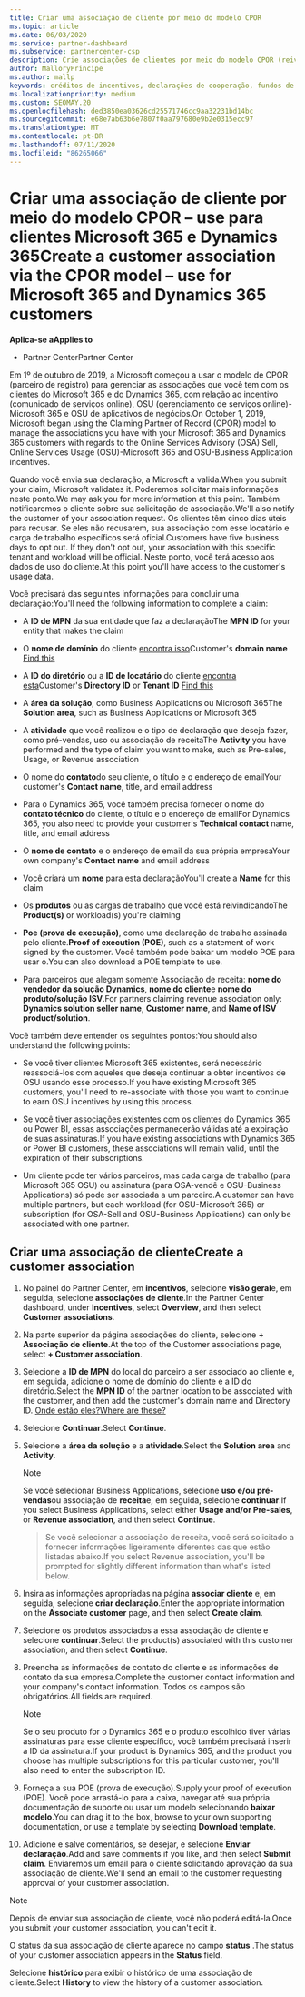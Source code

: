 ```yaml
---
title: Criar uma associação de cliente por meio do modelo CPOR
ms.topic: article
ms.date: 06/03/2020
ms.service: partner-dashboard
ms.subservice: partnercenter-csp
description: Crie associações de clientes por meio do modelo CPOR (reivindicação de parceiro de registro). Ajuda a gerenciar vendas, uso & incentivos para clientes Microsoft 365 e Dynamics 365.
author: MalloryPrincipe
ms.author: mallp
keywords: créditos de incentivos, declarações de cooperação, fundos de cooperação, OSU, OSA, ISV, associação de receita
ms.localizationpriority: medium
ms.custom: SEOMAY.20
ms.openlocfilehash: ded3850ea03626cd25571746cc9aa32231bd14bc
ms.sourcegitcommit: e68e7ab63b6e7807f0aa797680e9b2e0315ecc97
ms.translationtype: MT
ms.contentlocale: pt-BR
ms.lasthandoff: 07/11/2020
ms.locfileid: "86265066"
---
```

# <a name="create-a-customer-association-via-the-cpor-model--use-for-microsoft-365-and-dynamics-365-customers"></a><span data-ttu-id="f1454-105">Criar uma associação de cliente por meio do modelo CPOR – use para clientes Microsoft 365 e Dynamics 365</span><span class="sxs-lookup"><span data-stu-id="f1454-105">Create a customer association via the CPOR model – use for Microsoft 365 and Dynamics 365 customers</span></span>

<span data-ttu-id="f1454-106">**Aplica-se a**</span><span class="sxs-lookup"><span data-stu-id="f1454-106">**Applies to**</span></span>

- <span data-ttu-id="f1454-107">Partner Center</span><span class="sxs-lookup"><span data-stu-id="f1454-107">Partner Center</span></span>

<span data-ttu-id="f1454-108">Em 1º de outubro de 2019, a Microsoft começou a usar o modelo de CPOR (parceiro de registro) para gerenciar as associações que você tem com os clientes do Microsoft 365 e do Dynamics 365, com relação ao incentivo (comunicado de serviços online), OSU (gerenciamento de serviços online)-Microsoft 365 e OSU de aplicativos de negócios.</span><span class="sxs-lookup"><span data-stu-id="f1454-108">On October 1, 2019, Microsoft began using the Claiming Partner of Record (CPOR) model to manage the associations you have with your Microsoft 365 and Dynamics 365 customers with regards to the Online Services Advisory (OSA) Sell, Online Services Usage (OSU)-Microsoft 365 and OSU-Business Application incentives.</span></span>

<span data-ttu-id="f1454-109">Quando você envia sua declaração, a Microsoft a valida.</span><span class="sxs-lookup"><span data-stu-id="f1454-109">When you submit your claim, Microsoft validates it.</span></span> <span data-ttu-id="f1454-110">Poderemos solicitar mais informações neste ponto.</span><span class="sxs-lookup"><span data-stu-id="f1454-110">We may ask you for more information at this point.</span></span> <span data-ttu-id="f1454-111">Também notificaremos o cliente sobre sua solicitação de associação.</span><span class="sxs-lookup"><span data-stu-id="f1454-111">We'll also notify the customer of your association request.</span></span> <span data-ttu-id="f1454-112">Os clientes têm cinco dias úteis para recusar. Se eles não recusarem, sua associação com esse locatário e carga de trabalho específicos será oficial.</span><span class="sxs-lookup"><span data-stu-id="f1454-112">Customers have five business days to opt out. If they don't opt out, your association with this specific tenant and workload will be official.</span></span> <span data-ttu-id="f1454-113">Neste ponto, você terá acesso aos dados de uso do cliente.</span><span class="sxs-lookup"><span data-stu-id="f1454-113">At this point you'll have access to the customer's usage data.</span></span> 

<span data-ttu-id="f1454-114">Você precisará das seguintes informações para concluir uma declaração:</span><span class="sxs-lookup"><span data-stu-id="f1454-114">You'll need the following information to complete a claim:</span></span>

- <span data-ttu-id="f1454-115">A **ID de MPN** da sua entidade que faz a declaração</span><span class="sxs-lookup"><span data-stu-id="f1454-115">The **MPN ID** for your entity that makes the claim</span></span>

- <span data-ttu-id="f1454-116">O **nome de domínio** do cliente [encontra isso](https://docs.microsoft.com/partner-center/find-customer-domain-name)</span><span class="sxs-lookup"><span data-stu-id="f1454-116">Customer's **domain name** [Find this](https://docs.microsoft.com/partner-center/find-customer-domain-name)</span></span>

- <span data-ttu-id="f1454-117">A **ID do diretório** ou a **ID de locatário** do cliente [encontra esta](https://docs.microsoft.com/partner-center/find-customer-domain-name)</span><span class="sxs-lookup"><span data-stu-id="f1454-117">Customer's **Directory ID** or **Tenant ID** [Find this](https://docs.microsoft.com/partner-center/find-customer-domain-name)</span></span>

- <span data-ttu-id="f1454-118">A **área da solução**, como Business Applications ou Microsoft 365</span><span class="sxs-lookup"><span data-stu-id="f1454-118">The **Solution area**, such as Business Applications or Microsoft 365</span></span>

- <span data-ttu-id="f1454-119">A **atividade** que você realizou e o tipo de declaração que deseja fazer, como pré-vendas, uso ou associação de receita</span><span class="sxs-lookup"><span data-stu-id="f1454-119">The **Activity** you have performed and the type of claim you want to make, such as Pre-sales, Usage, or Revenue association</span></span>

- <span data-ttu-id="f1454-120">O nome do **contato**do seu cliente, o título e o endereço de email</span><span class="sxs-lookup"><span data-stu-id="f1454-120">Your customer's **Contact name**, title, and email address</span></span>

- <span data-ttu-id="f1454-121">Para o Dynamics 365, você também precisa fornecer o nome do **contato técnico** do cliente, o título e o endereço de email</span><span class="sxs-lookup"><span data-stu-id="f1454-121">For Dynamics 365, you also need to provide your customer's **Technical contact** name, title, and email address</span></span>

- <span data-ttu-id="f1454-122">O **nome de contato** e o endereço de email da sua própria empresa</span><span class="sxs-lookup"><span data-stu-id="f1454-122">Your own company's **Contact name** and email address</span></span>

- <span data-ttu-id="f1454-123">Você criará um **nome** para esta declaração</span><span class="sxs-lookup"><span data-stu-id="f1454-123">You'll create a **Name** for this claim</span></span>

- <span data-ttu-id="f1454-124">Os **produtos** ou as cargas de trabalho que você está reivindicando</span><span class="sxs-lookup"><span data-stu-id="f1454-124">The **Product(s)** or workload(s) you're claiming</span></span>

- <span data-ttu-id="f1454-125">**Poe (prova de execução)**, como uma declaração de trabalho assinada pelo cliente.</span><span class="sxs-lookup"><span data-stu-id="f1454-125">**Proof of execution (POE)**, such as a statement of work signed by the customer.</span></span> <span data-ttu-id="f1454-126">Você também pode baixar um modelo POE para usar o.</span><span class="sxs-lookup"><span data-stu-id="f1454-126">You can also download a POE template to use.</span></span>

- <span data-ttu-id="f1454-127">Para parceiros que alegam somente Associação de receita: **nome do vendedor da solução Dynamics**, **nome do cliente**e **nome do produto/solução ISV**.</span><span class="sxs-lookup"><span data-stu-id="f1454-127">For partners claiming revenue association only: **Dynamics solution seller name**, **Customer name**, and **Name of ISV product/solution**.</span></span> 

<span data-ttu-id="f1454-128">Você também deve entender os seguintes pontos:</span><span class="sxs-lookup"><span data-stu-id="f1454-128">You should also understand the following points:</span></span>

- <span data-ttu-id="f1454-129">Se você tiver clientes Microsoft 365 existentes, será necessário reassociá-los com aqueles que deseja continuar a obter incentivos de OSU usando esse processo.</span><span class="sxs-lookup"><span data-stu-id="f1454-129">If you have existing Microsoft 365 customers, you'll need to re-associate with those you want to continue to earn OSU incentives by using this process.</span></span>

- <span data-ttu-id="f1454-130">Se você tiver associações existentes com os clientes do Dynamics 365 ou Power BI, essas associações permanecerão válidas até a expiração de suas assinaturas.</span><span class="sxs-lookup"><span data-stu-id="f1454-130">If you have existing associations with Dynamics 365 or Power BI customers, these associations will remain valid, until the expiration of their subscriptions.</span></span>

- <span data-ttu-id="f1454-131">Um cliente pode ter vários parceiros, mas cada carga de trabalho (para Microsoft 365 OSU) ou assinatura (para OSA-vendê e OSU-Business Applications) só pode ser associada a um parceiro.</span><span class="sxs-lookup"><span data-stu-id="f1454-131">A customer can have multiple partners, but each workload (for OSU-Microsoft 365) or subscription (for OSA-Sell and OSU-Business Applications) can only be associated with one partner.</span></span>

## <a name="create-a-customer-association"></a><span data-ttu-id="f1454-132">Criar uma associação de cliente</span><span class="sxs-lookup"><span data-stu-id="f1454-132">Create a customer association</span></span>

1. <span data-ttu-id="f1454-133">No painel do Partner Center, em **incentivos**, selecione **visão geral**e, em seguida, selecione **associações de cliente**.</span><span class="sxs-lookup"><span data-stu-id="f1454-133">In the Partner Center dashboard, under **Incentives**, select **Overview**, and then select **Customer associations**.</span></span> 

2. <span data-ttu-id="f1454-134">Na parte superior da página associações do cliente, selecione **+ Associação de cliente**.</span><span class="sxs-lookup"><span data-stu-id="f1454-134">At the top of the Customer associations page, select **+ Customer association**.</span></span>

3. <span data-ttu-id="f1454-135">Selecione a **ID de MPN** do local do parceiro a ser associado ao cliente e, em seguida, adicione o nome de domínio do cliente e a ID do diretório.</span><span class="sxs-lookup"><span data-stu-id="f1454-135">Select the **MPN ID** of the partner location to be associated with the customer, and then add the customer's domain name and Directory ID.</span></span> [<span data-ttu-id="f1454-136">Onde estão eles?</span><span class="sxs-lookup"><span data-stu-id="f1454-136">Where are these?</span></span>](https://docs.microsoft.com/partner-center/find-customer-domain-name)

4. <span data-ttu-id="f1454-137">Selecione **Continuar**.</span><span class="sxs-lookup"><span data-stu-id="f1454-137">Select **Continue**.</span></span>

5. <span data-ttu-id="f1454-138">Selecione a **área da solução** e a **atividade**.</span><span class="sxs-lookup"><span data-stu-id="f1454-138">Select the **Solution area** and **Activity**.</span></span> 

   >[!Note]
   >
   ><span data-ttu-id="f1454-139">Se você selecionar Business Applications, selecione **uso e/ou pré-vendas**ou associação de **receita**e, em seguida, selecione **continuar**.</span><span class="sxs-lookup"><span data-stu-id="f1454-139">If you select Business Applications, select either **Usage and/or Pre-sales**, or **Revenue association**, and then select **Continue**.</span></span> 

   ><span data-ttu-id="f1454-140">Se você selecionar a associação de receita, você será solicitado a fornecer informações ligeiramente diferentes das que estão listadas abaixo.</span><span class="sxs-lookup"><span data-stu-id="f1454-140">If you select Revenue association, you'll be prompted for slightly different information than what's listed below.</span></span>

6. <span data-ttu-id="f1454-141">Insira as informações apropriadas na página **associar cliente** e, em seguida, selecione **criar declaração**.</span><span class="sxs-lookup"><span data-stu-id="f1454-141">Enter the appropriate information on the **Associate customer** page, and then select **Create claim**.</span></span>

7. <span data-ttu-id="f1454-142">Selecione os produtos associados a essa associação de cliente e selecione **continuar**.</span><span class="sxs-lookup"><span data-stu-id="f1454-142">Select the product(s) associated with this customer association, and then select **Continue**.</span></span>

8. <span data-ttu-id="f1454-143">Preencha as informações de contato do cliente e as informações de contato da sua empresa.</span><span class="sxs-lookup"><span data-stu-id="f1454-143">Complete the customer contact information and your company's contact information.</span></span> <span data-ttu-id="f1454-144">Todos os campos são obrigatórios.</span><span class="sxs-lookup"><span data-stu-id="f1454-144">All fields are required.</span></span> 

   >[!NOTE]
   ><span data-ttu-id="f1454-145">Se o seu produto for o Dynamics 365 e o produto escolhido tiver várias assinaturas para esse cliente específico, você também precisará inserir a ID da assinatura.</span><span class="sxs-lookup"><span data-stu-id="f1454-145">If your product is Dynamics 365, and the product you choose has multiple subscriptions for this particular customer, you'll also need to enter the subscription ID.</span></span>

9. <span data-ttu-id="f1454-146">Forneça a sua POE (prova de execução).</span><span class="sxs-lookup"><span data-stu-id="f1454-146">Supply your proof of execution (POE).</span></span> <span data-ttu-id="f1454-147">Você pode arrastá-lo para a caixa, navegar até sua própria documentação de suporte ou usar um modelo selecionando **baixar modelo**.</span><span class="sxs-lookup"><span data-stu-id="f1454-147">You can drag it to the box, browse to your own supporting documentation, or use a template by selecting **Download template**.</span></span> 

10. <span data-ttu-id="f1454-148">Adicione e salve comentários, se desejar, e selecione **Enviar declaração**.</span><span class="sxs-lookup"><span data-stu-id="f1454-148">Add and save comments if you like, and then select **Submit claim**.</span></span> <span data-ttu-id="f1454-149">Enviaremos um email para o cliente solicitando aprovação da sua associação de cliente.</span><span class="sxs-lookup"><span data-stu-id="f1454-149">We'll send an email to the customer requesting approval of your customer association.</span></span>

   >[!NOTE]
   ><span data-ttu-id="f1454-150">Depois de enviar sua associação de cliente, você não poderá editá-la.</span><span class="sxs-lookup"><span data-stu-id="f1454-150">Once you submit your customer association, you can't edit it.</span></span>

<span data-ttu-id="f1454-151">O status da sua associação de cliente aparece no campo **status** .</span><span class="sxs-lookup"><span data-stu-id="f1454-151">The status of your customer association appears in the **Status** field.</span></span>

<span data-ttu-id="f1454-152">Selecione **histórico** para exibir o histórico de uma associação de cliente.</span><span class="sxs-lookup"><span data-stu-id="f1454-152">Select **History** to view the history of a customer association.</span></span>
